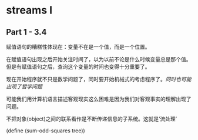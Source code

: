 # streams I

## Part 1 - 3.4

赋值语句的糟糕性体现在：变量不在是一个值，而是一个位置。

在赋值语句出现之后开始关注时间了，以为以前不论是什么时候变量总是那个值。但是有赋值语句之后，查询这个变量的时间也变得十分重要了。

现在开始程序就不只是数学问题了，同时要开始机械式的考虑程序了。*同时也可能出现了哲学问题*

可能我们用计算机语言描述客观现实这么困难是因为我们对客观事实的理解出现了问题。

不把对象(object)之间的联系看作是不断传递信息的子系统。这就是‘流处理’

(define (sum-odd-squares tree))